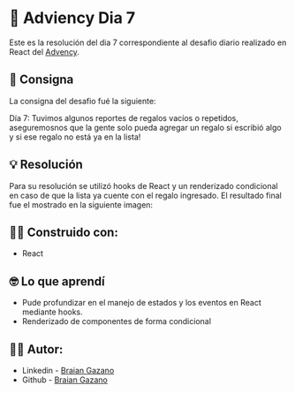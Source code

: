 # 🎄 Adviency Dia 7

Este es la resolución del dia 7 correspondiente al desafio diario realizado en React del [Advency](https://twitter.com/goncy/status/1600439338537406464).

## 📖 Consigna

La consigna del desafio fué la siguiente:

Día 7: Tuvimos algunos reportes de regalos vacíos o repetidos, aseguremosnos que la gente solo pueda agregar un regalo si escribió algo y si ese regalo no está ya en la lista!

## 💡 Resolución

Para su resolución se utilizó hooks de React y un renderizado condicional en caso de que la lista ya cuente con el regalo ingresado.
El resultado final fue el mostrado en la siguiente imagen:



## 👷‍♂️ Construido con:

- React

## 🤓 Lo que aprendí

- Pude profundizar en el manejo de estados y los eventos en React mediante hooks.
- Renderizado de componentes de forma condicional

## 🙋‍♂️ Autor:

- Linkedin - [Braian Gazano](https://www.linkedin.com/in/braian-gazano/)
- Github - [Braian Gazano](https://github.com/BraianGazano)
